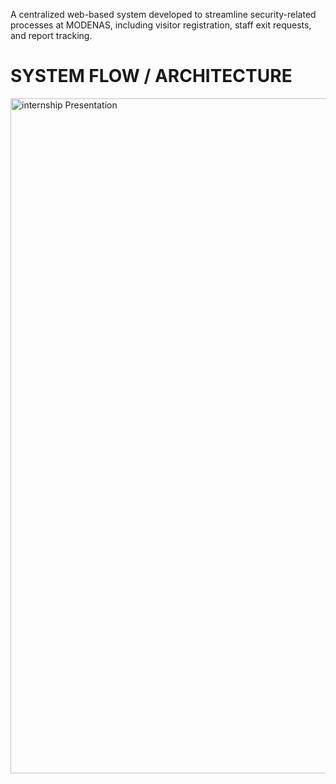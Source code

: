 
A centralized web-based system developed to streamline security-related processes at MODENAS, including visitor registration, staff exit requests, and report tracking.

# SYSTEM FLOW / ARCHITECTURE 

<img width="1920" height="1080" alt="internship Presentation" src="https://github.com/user-attachments/assets/bd777c34-57d1-40e0-a46a-c1d4936edb71" />
